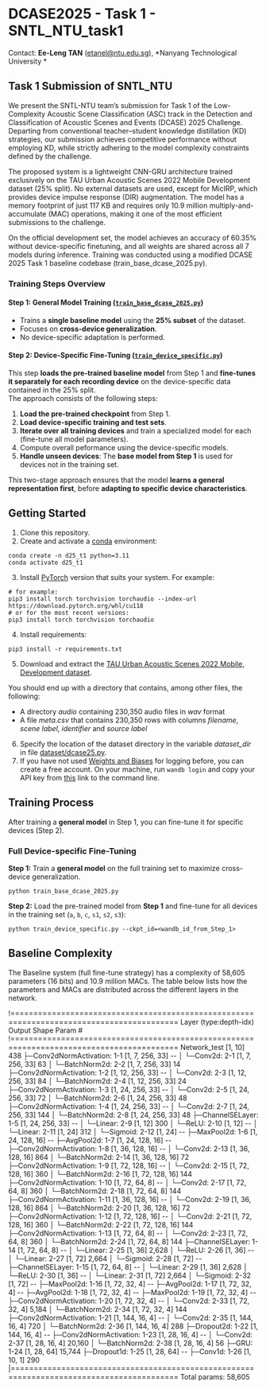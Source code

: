 # DCASE2025 - Task 1 - SNTL_NTU_task1

Contact: **Ee-Leng TAN** (etanel@ntu.edu.sg), *Nanyang Technological University *

## Task 1 Submission of SNTL_NTU

We present the SNTL-NTU team’s submission for Task 1 of the Low-Complexity Acoustic Scene Classification (ASC) track in the Detection and Classification of Acoustic Scenes and Events (DCASE) 2025 Challenge. Departing from conventional teacher–student knowledge distillation (KD) strategies, our submission achieves competitive performance without employing KD, while strictly adhering to the model complexity constraints defined by the challenge.

The proposed system is a lightweight CNN-GRU architecture trained exclusively on the TAU Urban Acoustic Scenes 2022 Mobile Development dataset (25% split). No external datasets are used, except for MicIRP, which provides device impulse response (DIR) augmentation. The model has a memory footprint of just 117 KB and requires only 10.9 million multiply-and-accumulate (MAC) operations, making it one of the most efficient submissions to the challenge.

On the official development set, the model achieves an accuracy of 60.35% without device-specific finetuning, and all weights are shared across all 7 models during inference. Training was conducted using a modified DCASE 2025 Task 1 baseline codebase (train_base_dcase_2025.py).
 

### **Training Steps Overview**
#### **Step 1: General Model Training ([`train_base_dcase_2025.py`](train_base_dcase_2025.py))**
- Trains a **single baseline model** using the **25% subset** of the dataset.
- Focuses on **cross-device generalization**.
- No device-specific adaptation is performed.

#### **Step 2: Device-Specific Fine-Tuning ([`train_device_specific.py`](train_device_specific.py))**
This step **loads the pre-trained baseline model** from Step 1 and **fine-tunes it separately for each recording device** on the device-specific 
data contained in the 25% split.  
The approach consists of the following steps:
1. **Load the pre-trained checkpoint** from Step 1.
2. **Load device-specific training and test sets**.
3. **Iterate over all training devices** and train a specialized model for each (fine-tune all model parameters).
4. Compute overall peformance using the device-specific models.
5. **Handle unseen devices**: The **base model from Step 1** is used for devices not in the training set.

This two-stage approach ensures that the model **learns a general representation first**, before **adapting to specific device characteristics**.

## Getting Started

1. Clone this repository.
2. Create and activate a [conda](https://docs.anaconda.com/free/miniconda/index.html) environment:

```
conda create -n d25_t1 python=3.11
conda activate d25_t1
```

3. Install [PyTorch](https://pytorch.org/get-started/previous-versions/) version that suits your system. For example:

```
# for example:
pip3 install torch torchvision torchaudio --index-url https://download.pytorch.org/whl/cu118
# or for the most recent versions:
pip3 install torch torchvision torchaudio
```

4. Install requirements:

```
pip3 install -r requirements.txt
```

5. Download and extract the [TAU Urban Acoustic Scenes 2022 Mobile, Development dataset](https://zenodo.org/records/6337421).

You should end up with a directory that contains, among other files, the following:
* A directory *audio* containing 230,350 audio files in *wav* format
* A file *meta.csv* that contains 230,350 rows with columns *filename*, *scene label*, *identifier* and *source label*

6. Specify the location of the dataset directory in the variable *dataset_dir* in file [dataset/dcase25.py](dataset/dcase25.py).
7. If you have not used [Weights and Biases](https://wandb.ai/site) for logging before, you can create a free account. On your
machine, run ```wandb login``` and copy your API key from [this](https://wandb.ai/authorize) link to the command line.

## Training Process

After training a **general model** in Step 1, you can fine-tune it for specific devices (Step 2).  

### Full Device-specific Fine-Tuning

**Step 1:** Train a **general model** on the full training set to maximize cross-device generalization.

```
python train_base_dcase_2025.py
```

**Step 2:** Load the pre-trained model from **Step 1** and fine-tune for all devices in the training set (`a`, `b`, `c`, `s1`, `s2`, `s3`):

```
python train_device_specific.py --ckpt_id=<wandb_id_from_Step_1>
```

## Baseline Complexity

The Baseline system (full fine-tune strategy) has a complexity of 58,605 parameters (16 bits) and 10.9 million MACs. The table below lists how the parameters
and MACs are distributed across the different layers in the network.

!==========================================================================================
Layer (type:depth-idx)                   Output Shape              Param #
!==========================================================================================
Network_test                             [1, 10]                   438
├─Conv2dNormActivation: 1-1              [1, 7, 256, 33]           --
│    └─Conv2d: 2-1                       [1, 7, 256, 33]           63
│    └─BatchNorm2d: 2-2                  [1, 7, 256, 33]           14
├─Conv2dNormActivation: 1-2              [1, 12, 256, 33]          --
│    └─Conv2d: 2-3                       [1, 12, 256, 33]          84
│    └─BatchNorm2d: 2-4                  [1, 12, 256, 33]          24
├─Conv2dNormActivation: 1-3              [1, 24, 256, 33]          --
│    └─Conv2d: 2-5                       [1, 24, 256, 33]          72
│    └─BatchNorm2d: 2-6                  [1, 24, 256, 33]          48
├─Conv2dNormActivation: 1-4              [1, 24, 256, 33]          --
│    └─Conv2d: 2-7                       [1, 24, 256, 33]          144
│    └─BatchNorm2d: 2-8                  [1, 24, 256, 33]          48
├─ChannelSELayer: 1-5                    [1, 24, 256, 33]          --
│    └─Linear: 2-9                       [1, 12]                   300
│    └─ReLU: 2-10                        [1, 12]                   --
│    └─Linear: 2-11                      [1, 24]                   312
│    └─Sigmoid: 2-12                     [1, 24]                   --
├─MaxPool2d: 1-6                         [1, 24, 128, 16]          --
├─AvgPool2d: 1-7                         [1, 24, 128, 16]          --
├─Conv2dNormActivation: 1-8              [1, 36, 128, 16]          --
│    └─Conv2d: 2-13                      [1, 36, 128, 16]          864
│    └─BatchNorm2d: 2-14                 [1, 36, 128, 16]          72
├─Conv2dNormActivation: 1-9              [1, 72, 128, 16]          --
│    └─Conv2d: 2-15                      [1, 72, 128, 16]          360
│    └─BatchNorm2d: 2-16                 [1, 72, 128, 16]          144
├─Conv2dNormActivation: 1-10             [1, 72, 64, 8]            --
│    └─Conv2d: 2-17                      [1, 72, 64, 8]            360
│    └─BatchNorm2d: 2-18                 [1, 72, 64, 8]            144
├─Conv2dNormActivation: 1-11             [1, 36, 128, 16]          --
│    └─Conv2d: 2-19                      [1, 36, 128, 16]          864
│    └─BatchNorm2d: 2-20                 [1, 36, 128, 16]          72
├─Conv2dNormActivation: 1-12             [1, 72, 128, 16]          --
│    └─Conv2d: 2-21                      [1, 72, 128, 16]          360
│    └─BatchNorm2d: 2-22                 [1, 72, 128, 16]          144
├─Conv2dNormActivation: 1-13             [1, 72, 64, 8]            --
│    └─Conv2d: 2-23                      [1, 72, 64, 8]            360
│    └─BatchNorm2d: 2-24                 [1, 72, 64, 8]            144
├─ChannelSELayer: 1-14                   [1, 72, 64, 8]            --
│    └─Linear: 2-25                      [1, 36]                   2,628
│    └─ReLU: 2-26                        [1, 36]                   --
│    └─Linear: 2-27                      [1, 72]                   2,664
│    └─Sigmoid: 2-28                     [1, 72]                   --
├─ChannelSELayer: 1-15                   [1, 72, 64, 8]            --
│    └─Linear: 2-29                      [1, 36]                   2,628
│    └─ReLU: 2-30                        [1, 36]                   --
│    └─Linear: 2-31                      [1, 72]                   2,664
│    └─Sigmoid: 2-32                     [1, 72]                   --
├─MaxPool2d: 1-16                        [1, 72, 32, 4]            --
├─AvgPool2d: 1-17                        [1, 72, 32, 4]            --
├─AvgPool2d: 1-18                        [1, 72, 32, 4]            --
├─MaxPool2d: 1-19                        [1, 72, 32, 4]            --
├─Conv2dNormActivation: 1-20             [1, 72, 32, 4]            --
│    └─Conv2d: 2-33                      [1, 72, 32, 4]            5,184
│    └─BatchNorm2d: 2-34                 [1, 72, 32, 4]            144
├─Conv2dNormActivation: 1-21             [1, 144, 16, 4]           --
│    └─Conv2d: 2-35                      [1, 144, 16, 4]           720
│    └─BatchNorm2d: 2-36                 [1, 144, 16, 4]           288
├─Dropout2d: 1-22                        [1, 144, 16, 4]           --
├─Conv2dNormActivation: 1-23             [1, 28, 16, 4]            --
│    └─Conv2d: 2-37                      [1, 28, 16, 4]            20,160
│    └─BatchNorm2d: 2-38                 [1, 28, 16, 4]            56
├─GRU: 1-24                              [1, 28, 64]               15,744
├─Dropout1d: 1-25                        [1, 28, 64]               --
├─Conv1d: 1-26                           [1, 10, 1]                290
|==========================================================================================
Total params: 58,605
